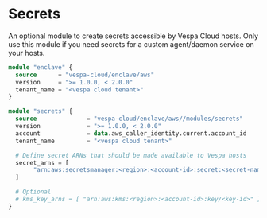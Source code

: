 # Secrets

An optional module to create secrets accessible by Vespa Cloud hosts.
Only use this module if you need secrets for a custom agent/daemon service on your hosts.

```terraform
module "enclave" {
  source      = "vespa-cloud/enclave/aws"
  version     = ">= 1.0.0, < 2.0.0"
  tenant_name = "<vespa cloud tenant>"
}

module "secrets" {
  source              = "vespa-cloud/enclave/aws//modules/secrets"
  version             = ">= 1.0.0, < 2.0.0"
  account             = data.aws_caller_identity.current.account_id
  tenant_name         = "<vespa cloud tenant>"

  # Define secret ARNs that should be made available to Vespa hosts
  secret_arns = [
       "arn:aws:secretsmanager:<region>:<account-id>:secret:<secret-name>"
  ]

  # Optional
  # kms_key_arns = [ "arn:aws:kms:<region>:<account-id>:key/<key-id>" ]
}
```
